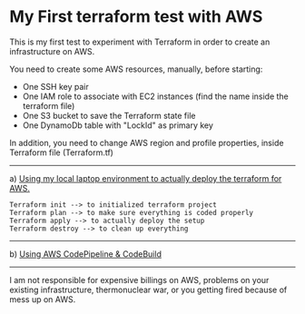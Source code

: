 # My First terraform test with AWS
 
 This is my first test to experiment with Terraform in order to create an infrastructure on AWS.

 
 You need to create some AWS resources, manually, before starting:
 - One SSH key pair
 - One IAM role to associate with EC2 instances (find the name inside the terraform file)
 - One S3 bucket to save the Terraform state file
 - One DynamoDb table with "LockId" as primary key
 
 In addition, you need to change AWS region and profile properties, inside Terraform file (Terraform.tf)
 
 ****
 a) [Using my local laptop environment to actually deploy the terraform for AWS.](https://medium.com/faun/back-to-square-one-play-around-terraform-aws-d6af3f86ccd4)
 
 ```
Terraform init --> to initialized terraform project
Terraform plan --> to make sure everything is coded properly
Terraform apply --> to actually deploy the setup
Terraform destroy --> to clean up everything
```

****
b) [Using AWS CodePipeline & CodeBuild](https://medium.com/faun/the-journey-goes-on-terraform-cdci-aws-codepipeline-codebuild-20349c0ff6c8)

****
I am not responsible for expensive billings on AWS, problems on your existing infrastructure,
thermonuclear war, or you getting fired because of mess up on AWS.

